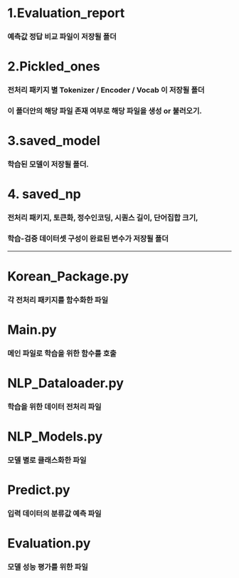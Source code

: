 # 1.Evaluation_report
### 예측값 정답 비교 파일이 저장될 폴더

# 2.Pickled_ones
### 전처리 패키지 별 Tokenizer / Encoder / Vocab 이 저장될 폴더
### 이 폴더안의 해당 파일 존재 여부로 해당 파일을 생성 or 불러오기.

# 3.saved_model
### 학습된 모델이 저장될 폴더.

# 4. saved_np
### 전처리 패키지, 토큰화, 정수인코딩, 시퀀스 길이, 단어집합 크기, 
### 학습-검증 데이터셋 구성이 완료된 변수가 저장될 폴더
---
# Korean_Package.py
### 각 전처리 패키지를 함수화한 파일

# Main.py
### 메인 파일로 학습을 위한 함수를 호출

# NLP_Dataloader.py
### 학습을 위한 데이터 전처리 파일

# NLP_Models.py
### 모델 별로 클래스화한 파일

# Predict.py
### 입력 데이터의 분류값 예측 파일

# Evaluation.py
### 모델 성능 평가를 위한 파일
